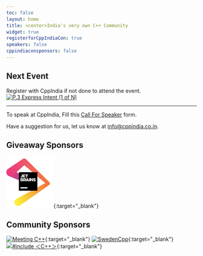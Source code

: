 ```yaml
---
toc: false
layout: home
title: <center>India's very own C++ Community
widget: true
registerforCppIndiaCon: true
speakers: false
cppindiaconsponsors: false
---
```

<!-- Click on the "Join Us" button to register with the community
[![Join Us](/assets/images/JoinUs.jpg "Join Us")](/_pages/join_us) -->
## Next Event

Register with CppIndia if not done to attend the event.
[![P.3 Express Intent (1 of N)](assets\images\SessionPost\28022021.png "P.3 Express Intent (1 of N)")](/_pages/join_us)

<!-- The next tech-talk for **17-Jul-21** will be announced shortly. Feel free to check out our past Tech-Talks from [2021](/TechTalk/2021){:target="_blank"} and [2020](/TechTalk/2020/){:target="_blank"}.-->

<!--At CppIndia, we organise a Tech-Talk/Royal Code Roast/Community Fireside Chat every **alternate Saturday**.  -->
---

To speak at CppIndia, Fill this [Call For Speaker](/callforspeakers/call_for_speakers/) form.

Have a suggestion for us, let us know at <info@cppindia.co.in>.

## Giveaway Sponsors

[![jetbrains](/Sponsors/jetbrains.png)](https://www.jetbrains.com){:target="_blank"} 

## Community Sponsors

[![Meeting C++](/Sponsors/meeting_cpp.png "Meeting C++")](https://www.meetingcpp.com){:target="_blank"} 
[![SwedenCpp](/Sponsors/SwedenCppOfficial.png "SwedenCpp")](https://www.swedencpp.se){:target="_blank"} 
[![#include ＜C++＞](/Sponsors/include_logo.png "#include ＜C++＞")](https://www.includecpp.org/){:target="_blank"} 


<pre>





</pre>